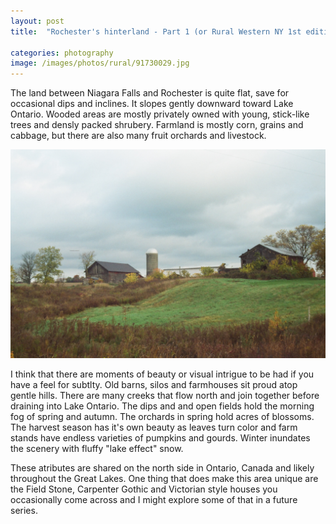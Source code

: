 ```yaml
---
layout: post
title:  "Rochester's hinterland - Part 1 (or Rural Western NY 1st edition)"

categories: photography
image: /images/photos/rural/91730029.jpg
---
```


The land between Niagara Falls and Rochester is quite flat, save for occasional dips and inclines. It slopes gently downward toward Lake Ontario. Wooded areas are mostly privately owned with young, stick-like trees and densly packed shrubery. Farmland is mostly corn, grains and cabbage, but there are also many fruit orchards and livestock.

<img src="/images/photos/rural/91730029.jpg" />

I think that there are moments of beauty or visual intrigue to be had if you have a feel for subtlty. Old barns, silos and farmhouses sit proud atop gentle hills. There are many creeks that flow north and join together before draining into Lake Ontario. The dips and and open fields hold the morning fog of spring and autumn. The orchards in spring hold acres of blossoms. The harvest season has it's own beauty as leaves turn color and farm stands have endless varieties of pumpkins and gourds. Winter inundates the scenery with fluffy "lake effect" snow.

These atributes are shared on the north side in Ontario, Canada and likely throughout the Great Lakes. One thing that does make this area unique are the Field Stone, Carpenter Gothic and Victorian style houses you occasionally come across and I might explore some of that in a future series.
